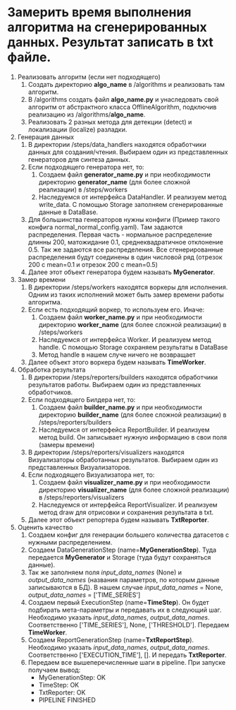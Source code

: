 # Замерить время выполнения алгоритма на сгенерированных данных. Результат записать в txt файле.

1. Реализовать алгоритм (если нет подходящего)
    1. Создать директорию **algo_name** в /algorithms и реализовать там алгоритм.
    2. В /algorithms создать файл **algo_name.py** и унаследовать свой алгоритм от абстрактного класса
       OfflineAlgorithm, подключив реализацию из /algorithms/**algo_name**.
    3. Реализовать 2 разных метода для детекции (detect) и локализации (localize) разладки.
3. Генерация данных
    1. В директории /steps/data_handlers находятся обработчики данных для создания/чтения. Выбираем один из представленных генераторов для синтеза данных.
    2. Если подходящего генератора нет, то:
        1. Создаем файл **generator_name.py** и при необходимости директорию **generator_name** (для более сложной
           реализации)
           в /steps/workers
        2. Наследуемся от интерфейса DataHandler. И реализуем метод write_data. С помощью Storage заполняем
           сгенерированные данные в DataBase.
    3. Для большинства генераторов нужны конфиги (Пример такого конфига normal_normal_config.yaml). Там задаются
       распределения. Первая часть - нормальное распределение длинны 200, матожидание 0.1, среднеквадратичное отклонение
       0.5. Так же задаются все распределения. Все сгенерированные распределения будут соединены в один числовой ряд (отрезок 200 с mean=0.1 и отрезок 200 с mean=0.5)
    4. Далее этот объект генератора будем называть **MyGenerator**.
4. Замер времени
    1. В директории /steps/workers находятся воркеры для исполнения. Одним из таких исполнений может быть замер времени работы алгоритма.
    2. Если есть подходящий воркер, то используем его. Иначе:
        1. Создаем файл **worker_name.py** и при необходимости директорию **worker_name** (для более сложной реализации) в /steps/workers
        2. Наследуемся от интерфейса Worker. И реализуем метод handle. С помощью Storage сохраняем результаты в DataBase
        3. Метод handle в нашем случе ничего не возвращает
    3. Далее объект этого воркера будем называть **TimeWorker**.
5. Обработка результата
    1. В директории /steps/reporters/builders находятся обработчики результатов работы. Выбираем один из представленных
       обработчиков.
    2. Если подходящего Билдера нет, то:
        1. Создаем файл **builder_name.py** и при необходимости директорию **builder_name** (для более сложной
           реализации) в /steps/reporters/builders
        2. Наследуемся от интерфейса ReportBuilder. И реализуем метод build. Он записывает нужную информацию в свои
           поля (замеры времени)
    3. В директории /steps/reporters/visualizers находятся Визуализаторы обработанных результатов. Выбираем один из
       представленных Визуализаторов.
    4. Если подходящего Визуализатора нет, то:
        1. Создаем файл **visualizer_name.py** и при необходимости директорию **visualizer_name** (для более сложной
           реализации) в /steps/reporters/visualizers
        2. Наследуемся от интерфейса ReportVisualizer. И реализуем метод draw для отрисовки и сохранения результата в txt.
    5. Далее этот объект репортера будем называть **TxtReporter**.
6. Оценить качество
    1. Создаем конфиг для генерации большего количества датасетов с нужными распределением.
    2. Создаем DataGenerationStep (name=**MyGenerationStep**). Туда передается **MyGenerator** и Storage (туда
       будут сохраняться данные).
    3. Так же заполняем поля _input_data_names_ (None) и _output_data_names_ (названия параметров, по которым данные
       записываются в БД). В нашем случае _input_data_names_ = None,
       _output_data_names_ = ['TIME_SERIES']
    4. Создаем первый ExecutionStep (name=**TimeStep**). Он будет подбирать мета-параметры и передавать их в
       следующий шаг. Необходимо указать _input_data_names_, _output_data_names_. Соответственно ['TIME_SERIES'], None, ['THRESHOLD']. Передаем **TimeWorker**.
    6. Создаем ReportGenerationStep (name=**TxtReportStep**). Необходимо указать _input_data_names_,
       _output_data_names_. Соответственно ['EXECUTION_TIME'], []. И передать
       **TxtReporter**.
    7. Передаем все вышеперечисленные шаги в pipeline. При запуске получаем вывод:
        - MyGenerationStep: OK
        - TimeStep: OK
        - TxtReporter: OK
        - PIPELINE FINISHED